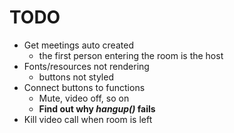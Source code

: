 # TODO
- Get meetings auto created
  - the first person entering the room is the host
- Fonts/resources not rendering
  - buttons not styled
- Connect buttons to functions
  - Mute, video off, so on
  - **Find out why _hangup()_ fails**
- Kill video call when room is left
